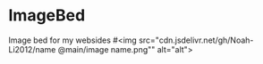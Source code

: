 # ImageBed
Image bed for my websides
#<img src="cdn.jsdelivr.net/gh/Noah-Li2012/name @main/image name.png"" alt="alt">
